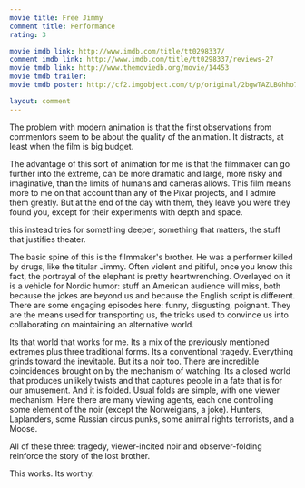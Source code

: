 ```yaml
---
movie title: Free Jimmy
comment title: Performance
rating: 3

movie imdb link: http://www.imdb.com/title/tt0298337/
comment imdb link: http://www.imdb.com/title/tt0298337/reviews-27
movie tmdb link: http://www.themoviedb.org/movie/14453
movie tmdb trailer: 
movie tmdb poster: http://cf2.imgobject.com/t/p/original/2bgwTAZLBGhho7kKPhuGpWFhduc.jpg

layout: comment
---
```


The problem with modern animation is that the first observations from commentors seem to be about the quality of the animation. It distracts, at least when the film is big budget.

The advantage of this sort of animation for me is that the filmmaker can go further into the extreme, can be more dramatic and large, more risky and imaginative, than the limits of humans and cameras allows. This film means more to me on that account than any of the Pixar projects, and I admire them greatly. But at the end of the day with them, they leave you were they found you, except for their experiments with depth and space.

this instead tries for something deeper, something that matters, the stuff that justifies theater.

The basic spine of this is the filmmaker's brother. He was a performer killed by drugs, like the titular Jimmy. Often violent and pitiful, once you know this fact, the portrayal of the elephant is pretty heartwrenching. Overlayed on it is a vehicle for Nordic humor: stuff an American audience will miss, both because the jokes are beyond us and because the English script is different. There are some engaging episodes here: funny, disgusting, poignant. They are the means used for transporting us, the tricks used to convince us into collaborating on maintaining an alternative world. 

Its that world that works for me. Its a mix of the previously mentioned extremes plus three traditional forms. Its a conventional tragedy. Everything grinds toward the inevitable. But its a noir too. There are incredible coincidences brought on by the mechanism of watching. Its a closed world that produces unlikely twists and that captures people in a fate that is for our amusement. And it is folded. Usual folds are simple, with one viewer mechanism. Here there are many viewing agents, each one controlling some element of the noir (except the Norweigians, a joke). Hunters, Laplanders, some Russian circus punks, some animal rights terrorists, and a Moose. 

All of these three: tragedy, viewer-incited noir and observer-folding reinforce the story of the lost brother.

This works. Its worthy.